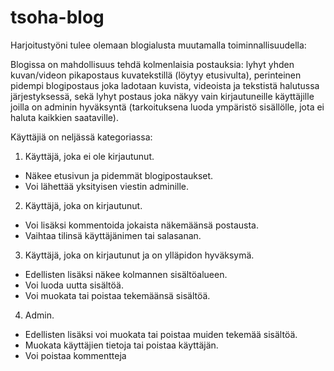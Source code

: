 # tsoha-blog

Harjoitustyöni tulee olemaan blogialusta muutamalla toiminnallisuudella:

Blogissa on mahdollisuus tehdä kolmenlaisia postauksia: lyhyt yhden kuvan/videon pikapostaus kuvatekstillä (löytyy etusivulta), perinteinen pidempi blogipostaus joka ladotaan kuvista, videoista ja tekstistä halutussa järjestyksessä, sekä lyhyt postaus joka näkyy vain kirjautuneille käyttäjille joilla on adminin hyväksyntä (tarkoituksena luoda ympäristö sisällölle, jota ei haluta kaikkien saataville).

Käyttäjiä on neljässä kategoriassa:
1. Käyttäjä, joka ei ole kirjautunut.
  * Näkee etusivun ja pidemmät blogipostaukset.
  * Voi lähettää yksityisen viestin adminille.
2. Käyttäjä, joka on kirjautunut.
  * Voi lisäksi kommentoida jokaista näkemäänsä postausta.
  * Vaihtaa tilinsä käyttäjänimen tai salasanan.
3. Käyttäjä, joka on kirjautunut ja on ylläpidon hyväksymä.
  * Edellisten lisäksi näkee kolmannen sisältöalueen.
  * Voi luoda uutta sisältöä.
  * Voi muokata tai poistaa tekemäänsä sisältöä.
4. Admin.
  * Edellisten lisäksi voi muokata tai poistaa muiden tekemää sisältöä.
  * Muokata käyttäjien tietoja tai poistaa käyttäjän.
  * Voi poistaa kommentteja
